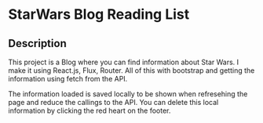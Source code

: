 # StarWars Blog Reading List

## Description

This project is a Blog where you can find information about Star Wars. I make it using React.js, Flux, Router. All of this with bootstrap and getting the information using fetch from the API. 

The information loaded is saved locally to be shown when refresehing the page and reduce the callings to the API.
You can delete this local information by clicking the red heart on the footer.

